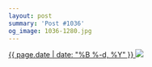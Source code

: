 ```yaml
---
layout: post
summary: 'Post #1036'
og_image: 1036-1280.jpg
---
```


<p>
 <time>
  <a href="/1036">
   {{ page.date | date: "%B %-d, %Y" }}
  </a>
 </time>
 <a href="/1036">
  <img sizes="(min-width: 700px) 50vw, calc(100vw - 2rem)" src="{{ site.assets_url }}/1036-640.jpg" srcset="{{ site.assets_url }}/1036-320.jpg 320w, {{ site.assets_url }}/1036-640.jpg 640w, {{ site.assets_url }}/1036-960.jpg 960w, {{ site.assets_url }}/1036-1280.jpg 1280w"/>
 </a>
</p>
